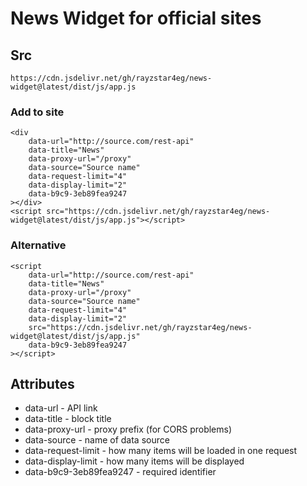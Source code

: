 # News Widget for official sites

## Src
```
https://cdn.jsdelivr.net/gh/rayzstar4eg/news-widget@latest/dist/js/app.js
```

### Add to site
```
<div
    data-url="http://source.com/rest-api"
    data-title="News"
    data-proxy-url="/proxy"
    data-source="Source name"
    data-request-limit="4"
    data-display-limit="2"
    data-b9c9-3eb89fea9247
></div>
<script src="https://cdn.jsdelivr.net/gh/rayzstar4eg/news-widget@latest/dist/js/app.js"></script>
```

### Alternative
```
<script
    data-url="http://source.com/rest-api"
    data-title="News"
    data-proxy-url="/proxy"
    data-source="Source name"
    data-request-limit="4"
    data-display-limit="2"
    src="https://cdn.jsdelivr.net/gh/rayzstar4eg/news-widget@latest/dist/js/app.js"
    data-b9c9-3eb89fea9247
></script>
```
## Attributes
+ data-url - API link
+ data-title - block title
+ data-proxy-url - proxy prefix (for CORS problems)
+ data-source - name of data source
+ data-request-limit - how many items will be loaded in one request
+ data-display-limit - how many items will be displayed
+ data-b9c9-3eb89fea9247 - required identifier
